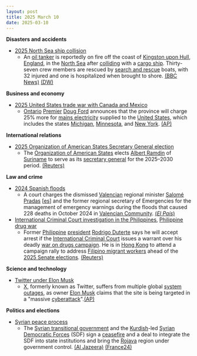 ```yaml
---
layout: post
title: 2025 March 10
date: 2025-03-10
---
```



**Disasters and accidents**

* [2025 North Sea ship collision](https://en.wikipedia.org/wiki/2025_North_Sea_ship_collision "2025 North Sea ship collision")
  + An [oil tanker](https://en.wikipedia.org/wiki/Oil_tanker "Oil tanker") is reportedly on fire off the coast of [Kingston upon Hull](https://en.wikipedia.org/wiki/Kingston_upon_Hull "Kingston upon Hull"), [England](https://en.wikipedia.org/wiki/England "England"), in the [North Sea](https://en.wikipedia.org/wiki/North_Sea "North Sea") after [colliding](https://en.wikipedia.org/wiki/Ship_collision "Ship collision") with a [cargo ship](https://en.wikipedia.org/wiki/Cargo_ship "Cargo ship"). Thirty-seven crew members are rescued by [search and rescue](https://en.wikipedia.org/wiki/Search_and_rescue "Search and rescue") boats, with 32 injured and one is hospitalized when brought to shore. [(BBC News)](https://www.bbc.co.uk/news/live/cgq1pwjlqq2t) [(DW)](https://www.dw.com/en/north-sea-37-crew-brought-ashore-after-ship-collision/a-71878602)

**Business and economy**

* [2025 United States trade war with Canada and Mexico](https://en.wikipedia.org/wiki/2025_United_States_trade_war_with_Canada_and_Mexico "2025 United States trade war with Canada and Mexico")
  + [Ontario](https://en.wikipedia.org/wiki/Ontario "Ontario") [Premier](https://en.wikipedia.org/wiki/Premier_of_Ontario "Premier of Ontario") [Doug Ford](https://en.wikipedia.org/wiki/Doug_Ford "Doug Ford") announces that the province will charge 25% more for [mains electricity](https://en.wikipedia.org/wiki/Mains_electricity "Mains electricity") supplied to the [United States](https://en.wikipedia.org/wiki/United_States "United States"), which includes the states [Michigan](https://en.wikipedia.org/wiki/Michigan "Michigan"), [Minnesota](https://en.wikipedia.org/wiki/Minnesota "Minnesota"), and [New York](https://en.wikipedia.org/wiki/New_York_%28state%29 "New York (state)"). [(AP)](https://apnews.com/article/canada-ontario-us-trump-tariffs-electricity-834dc3d9defd314923912f9bd8540e31)

**International relations**

* [2025 Organization of American States Secretary General election](https://en.wikipedia.org/wiki/2025_Organization_of_American_States_Secretary_General_election "2025 Organization of American States Secretary General election")
  + The [Organization of American States](https://en.wikipedia.org/wiki/Organization_of_American_States "Organization of American States") elects [Albert Ramdin](https://en.wikipedia.org/wiki/Albert_Ramdin "Albert Ramdin") of [Suriname](https://en.wikipedia.org/wiki/Suriname "Suriname") to serve as its [secretary general](https://en.wikipedia.org/wiki/Secretary_General_of_the_Organization_of_American_States "Secretary General of the Organization of American States") for the 2025–2030 period. [(Reuters)](https://www.reuters.com/world/americas/surinames-albert-ramdin-elected-oas-first-caribbean-secretary-general-2025-03-10/)

**Law and crime**

* [2024 Spanish floods](https://en.wikipedia.org/wiki/2024_Spanish_floods "2024 Spanish floods")
  + A court charges the dismissed [Valencian](https://en.wikipedia.org/wiki/Valencian_Community "Valencian Community") regional minister [Salomé Pradas](/w/index.php?title=Salom%C3%A9_Pradas&action=edit&redlink=1 "Salomé Pradas (page does not exist)") [[es](https://es.wikipedia.org/wiki/Salom%C3%A9_Pradas "es:Salomé Pradas")] and the former regional secretary of Emergencies for the management of emergency warnings during the floods that caused 228 deaths in October 2024 in [Valencian Community](https://en.wikipedia.org/wiki/Valencian_Community "Valencian Community"). [(*El País*)](https://elpais.com/espana/2025-03-10/la-jueza-imputa-a-la-exconsejera-de-mazon-que-dirigio-el-dispositivo-de-emergencias-durante-la-dana.html)
* [International Criminal Court investigation in the Philippines](https://en.wikipedia.org/wiki/International_Criminal_Court_investigation_in_the_Philippines "International Criminal Court investigation in the Philippines"), [Philippine drug war](https://en.wikipedia.org/wiki/Philippine_drug_war "Philippine drug war")
  + Former [Philippine](https://en.wikipedia.org/wiki/Philippines "Philippines") [president](https://en.wikipedia.org/wiki/President_of_the_Philippines "President of the Philippines") [Rodrigo Duterte](https://en.wikipedia.org/wiki/Rodrigo_Duterte "Rodrigo Duterte") says he will accept arrest if the [International Criminal Court](https://en.wikipedia.org/wiki/International_Criminal_Court "International Criminal Court") issues a warrant over his deadly [war on drugs campaign](https://en.wikipedia.org/wiki/Philippine_drug_war "Philippine drug war"). He is in [Hong Kong](https://en.wikipedia.org/wiki/Hong_Kong "Hong Kong") to attend a campaign rally to address [Filipino migrant workers](https://en.wikipedia.org/wiki/Overseas_Filipino_Worker "Overseas Filipino Worker") ahead of the [2025 Senate elections](https://en.wikipedia.org/wiki/2025_Philippine_Senate_election "2025 Philippine Senate election"). [(Reuters)](https://www.reuters.com/world/asia-pacific/philippines-duterte-says-he-will-accept-arrest-if-icc-issues-warrant-2025-03-10/)

**Science and technology**

* [Twitter under Elon Musk](https://en.wikipedia.org/wiki/Twitter_under_Elon_Musk "Twitter under Elon Musk")
  + [X](https://en.wikipedia.org/wiki/Twitter "Twitter"), formerly known as Twitter, suffers from multiple global [system outages](https://en.wikipedia.org/wiki/System_outage "System outage"), as owner [Elon Musk](https://en.wikipedia.org/wiki/Elon_Musk "Elon Musk") claims that the site is being targeted in a "massive [cyberattack](https://en.wikipedia.org/wiki/Cyberattack "Cyberattack")".[(AP)](https://apnews.com/article/x-musk-twitter-outage-california-0268a8b035aaa277c0287e7c82b6081e)

**Politics and elections**

* [Syrian peace process](https://en.wikipedia.org/wiki/Syrian_peace_process "Syrian peace process")
  + The [Syrian transitional government](https://en.wikipedia.org/wiki/Syrian_transitional_government "Syrian transitional government") and the [Kurdish](https://en.wikipedia.org/wiki/Kurds_in_Syria "Kurds in Syria")-led [Syrian Democratic Forces](https://en.wikipedia.org/wiki/Syrian_Democratic_Forces "Syrian Democratic Forces") (SDF) sign a [ceasefire](https://en.wikipedia.org/wiki/Ceasefire "Ceasefire") and a deal to integrate the SDF into state institutions and bring the [Rojava](https://en.wikipedia.org/wiki/Democratic_Autonomous_Administration_of_North_and_East_Syria "Democratic Autonomous Administration of North and East Syria") region under government control. [(Al Jazeera)](https://www.aljazeera.com/news/2025/3/10/syria-merges-kurdish-led-syrian-democratic-forces-into-state-institutions/) [(France24)](https://www.france24.com/en/live-news/20250310-%F0%9F%94%B4-syria-s-government-signs-deal-with-kurdish-led-authorities-in-the-northeast/)
